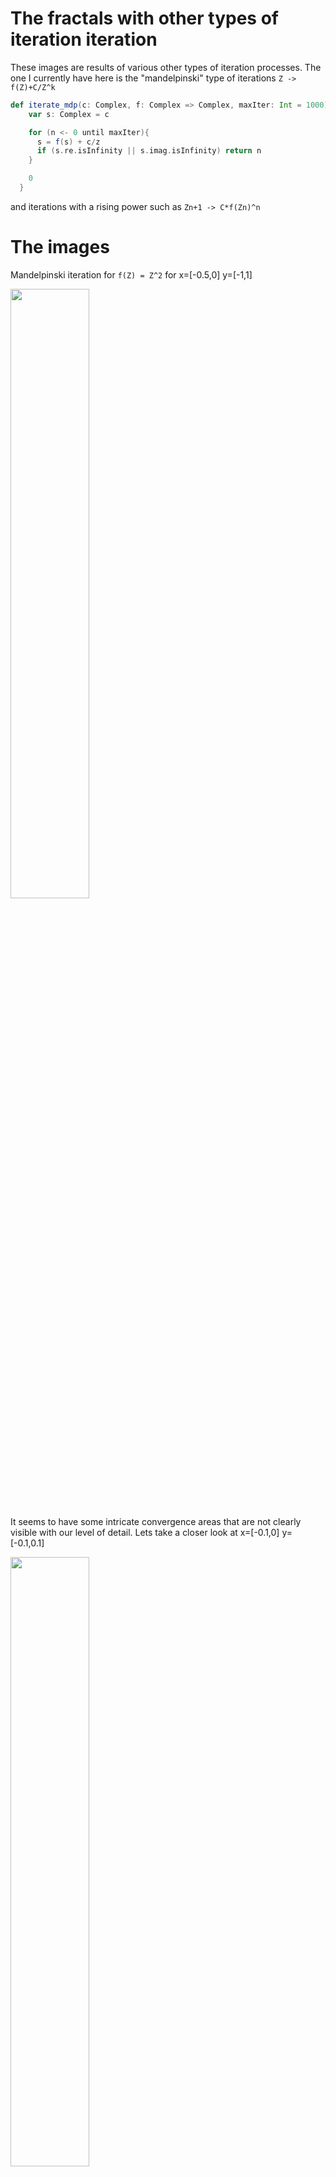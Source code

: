 # The fractals with other types of iteration iteration

These images are results of various other types of iteration processes. The one I currently have here is the 
"mandelpinski" type of iterations `Z -> f(Z)+C/Z^k`

```scala 
def iterate_mdp(c: Complex, f: Complex => Complex, maxIter: Int = 1000): Int = {
    var s: Complex = c

    for (n <- 0 until maxIter){
      s = f(s) + c/z
      if (s.re.isInfinity || s.imag.isInfinity) return n
    }

    0
  }
```

and iterations with a rising power such as `Zn+1 -> C*f(Zn)^n`

# The images

Mandelpinski iteration for `f(Z) = Z^2` for x=[-0.5,0] y=[-1,1]

<img src="https://raw.githubusercontent.com/EskoSalaka/Fractals/master/Images/mandelpinski1.png" width="50%" height="50%"> 

It seems to have some intricate convergence areas that are not clearly visible with our level of detail. Lets take a 
closer look at x=[-0.1,0] y=[-0.1,0.1]

<img src="https://raw.githubusercontent.com/EskoSalaka/Fractals/master/Images/mandelpinski2.png" width="50%" height="50%"> 

Lets xoom into the little mandelbrot at x=[-0.04,-0.029] y=[-0.057,-0.048]

<img src="https://raw.githubusercontent.com/EskoSalaka/Fractals/master/Images/mandelpinski3.png" width="50%" height="50%"> 

The "center"  x=[-0.01,0] y=[-0.01,0.01]

<img src="https://raw.githubusercontent.com/EskoSalaka/Fractals/master/Images/mandelpinski4.png" width="50%" height="50%"> 

---

The Mandelpinski version of the exponential function exp(z) for x=[-5,-5] y=[-10,-10]

<img src="https://raw.githubusercontent.com/EskoSalaka/Fractals/master/Images/exp_mandelpinski1.png" width="50%" height="50%"> 

Zooming in at the spiral x=[-1.9,-1] y=[5,6]

<img src="https://raw.githubusercontent.com/EskoSalaka/Fractals/master/Images/exp_mandelpinski2.png" width="50%" height="50%"> 

---

Rising power iteration `Zn+1 -> C*f(Zn)^n` of f(Z)=Z+1/Z for x=[-2,-2] y=[-2,-2]

<img src="https://raw.githubusercontent.com/EskoSalaka/Fractals/master/Images/rising_pow1.png" width="50%" height="50%"> 

Zooming into x=[-0.5,-0.5] y=[-0.5,-0.5]

<img src="https://raw.githubusercontent.com/EskoSalaka/Fractals/master/Images/rising_pow2.png" width="50%" height="50%"> 

---

Rising power iteration `Zn+1 -> Zn^n + C` for x=[-4,-1] y=[-2,-2]

<img src="https://raw.githubusercontent.com/EskoSalaka/Fractals/master/Images/rising_pow3.png" width="50%" height="50%"> 

Zooming into x=[-0.8,-0.3] y=[-0.3,-0.3]

<img src="https://raw.githubusercontent.com/EskoSalaka/Fractals/master/Images/rising_pow4.png" width="50%" height="50%"> 

---

Rising power iteration `Zn+1 -> C*(1+1/Z)^n` for x=[-5,-5] y=[-5,-5] gives us quite a weird one, looks almost 
like a painting.

<img src="https://raw.githubusercontent.com/EskoSalaka/Fractals/master/Images/rising_power5.png" width="50%" height="50%"> 

Heres the same for `Zn+1 -> C*(1+1/Z^2)^n`

<img src="https://raw.githubusercontent.com/EskoSalaka/Fractals/master/Images/rising_power8.png" width="50%" height="50%"> 

---

Rising power iteration `Zn+1 -> C*(1+1/exp(Z))^n` for x=[-5,-5] y=[-5,-5] 

<img src="https://raw.githubusercontent.com/EskoSalaka/Fractals/master/Images/rising_power6.png" width="50%" height="50%"> 

Zoomed into  x=[-1,-1] y=[-1,-1] 

<img src="https://raw.githubusercontent.com/EskoSalaka/Fractals/master/Images/rising_power7.png" width="50%" height="50%">